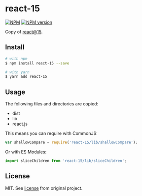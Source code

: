 # react-15

[![NPM](https://nodei.co/npm/react-15.png)](https://nodei.co/npm/react-15/)
[![NPM version](https://img.shields.io/npm/v/react-15.svg)](https://www.npmjs.com/package/react-15)

Copy of [react@15](https://unpkg.com/react@15/).

## Install

```sh
# with npm
$ npm install react-15 --save

# with yarn
$ yarn add react-15
```

## Usage

The following files and directories are copied:

- dist
- lib
- react.js

This means you can require with CommonJS:

```js
var shallowCompare = require('react-15/lib/shallowCompare');
```

Or with ES Modules:

```js
import sliceChildren from 'react-15/lib/sliceChildren';
```

## License

MIT. See [license](https://github.com/facebook/react/blob/15-stable/LICENSE) from original project.
